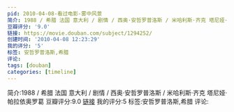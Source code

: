 ```yaml
---
pid: 2010-04-08-看过电影-雾中风景
简介: 1988 / 希腊 法国 意大利 / 剧情 / 西奥·安哲罗普洛斯 / 米哈利斯·齐克 塔尼娅·帕拉依奥罗葛
豆瓣评分: '9.0'
链接: https://movie.douban.com/subject/1294252/
创建时间: '2010-04-08 12:23:29'
我的评分: '5'
标签: 安哲罗普洛斯,希腊
评论:
tags: [douban]
categories: [timeline]
---
```

简介:1988 / 希腊 法国 意大利 / 剧情 / 西奥·安哲罗普洛斯 / 米哈利斯·齐克 塔尼娅·帕拉依奥罗葛
豆瓣评分:9.0
[链接](https://movie.douban.com/subject/1294252/)
我的评分:5
标签:安哲罗普洛斯,希腊
评论:
